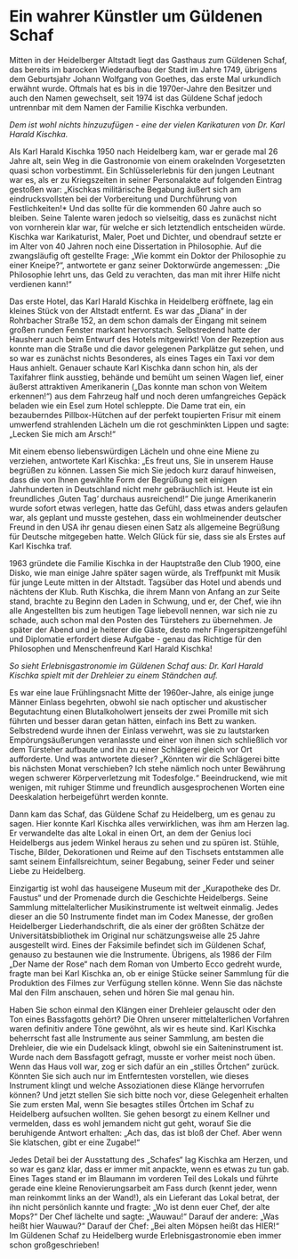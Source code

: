 # Ein wahrer Künstler um Güldenen Schaf

Mitten in der Heidelberger Altstadt liegt das Gasthaus zum Güldenen Schaf, das bereits im barocken Wiederaufbau der Stadt im Jahre 1749, übrigens dem Geburtsjahr Johann Wolfgang von Goethes, das erste Mal urkundlich erwähnt wurde. Oftmals hat es bis in die 1970er-Jahre den Besitzer und auch den Namen gewechselt, seit 1974 ist das Güldene Schaf jedoch untrennbar mit dem Namen der Familie Kischka verbunden.

*Dem ist wohl nichts hinzuzufügen - eine der vielen Karikaturen von Dr. Karl Harald Kischka.*

Als Karl Harald Kischka 1950 nach Heidelberg kam, war er gerade mal 26 Jahre alt, sein Weg in die Gastronomie von einem orakelnden Vorgesetzten quasi schon vorbestimmt. Ein Schlüsselerlebnis für den jungen Leutnant war es, als er zu Kriegszeiten in seiner Personalakte auf folgenden Eintrag gestoßen war: „Kischkas militärische Begabung äußert sich am eindrucksvollsten bei der Vorbereitung und Durchführung von Festlichkeiten!* Und das sollte für die kommenden 60 Jahre auch so bleiben. Seine Talente waren jedoch so vielseitig, dass es zunächst nicht von vornherein klar war, für welche er sich letztendlich entscheiden würde. Kischka war Karikaturist, Maler, Poet und Dichter, und obendrauf setzte er im Alter von 40 Jahren noch eine Dissertation in Philosophie. Auf die zwangsläufig oft gestellte Frage: „Wie kommt ein Doktor der Philosophie zu einer Kneipe?“, antwortete er ganz seiner Doktorwürde angemessen: „Die Philosophie lehrt uns, das Geld zu verachten, das man mit ihrer Hilfe nicht verdienen kann!“ 

Das erste Hotel, das Karl Harald Kischka in Heidelberg eröffnete, lag ein kleines Stück von der Altstadt entfernt. Es war das „Diana“ in der Rohrbacher Straße 152, an dem schon damals der Eingang mit seinem großen runden Fenster markant hervorstach. Selbstredend hatte der Hausherr auch beim Entwurf des Hotels mitgewirkt! Von der Rezeption aus konnte man die Straße und die davor gelegenen Parkplätze gut sehen, und so war es zunächst nichts Besonderes, als eines Tages ein Taxi vor dem Haus anhielt. Genauer schaute Karl Kischka dann schon hin, als der Taxifahrer flink ausstieg, behände und bemüht um seinen Wagen lief, einer äußerst attraktiven Amerikanerin („Das konnte man schon von Weitem erkennen!“) aus dem Fahrzeug half und noch deren umfangreiches Gepäck beladen wie ein Esel zum Hotel schleppte. Die Dame trat ein, ein bezauberndes Pillbox-Hütchen auf der perfekt toupierten Frisur mit einem umwerfend strahlenden Lächeln um die rot geschminkten Lippen und sagte: „Lecken Sie mich am Arsch!“

Mit einem ebenso liebenswürdigen Lächeln und ohne eine Miene zu verziehen, antwortete Karl Kischka: „Es freut uns, Sie in unserem Hause begrüßen zu können. Lassen Sie mich Sie jedoch kurz darauf hinweisen, dass die von Ihnen gewählte Form der Begrüßung seit einigen Jahrhunderten in Deutschland nicht mehr gebräuchlich ist. Heute ist ein freundliches ‚Guten Tag‘
durchaus ausreichend!“ Die junge Amerikanerin wurde sofort etwas verlegen, hatte das Gefühl, dass etwas anders gelaufen war, als geplant und musste gestehen, dass ein wohlmeinender
deutscher Freund in den USA ihr genau diesen einen Satz als allgemeine Begrüßung für Deutsche mitgegeben hatte. Welch Glück für sie, dass sie als Erstes auf Karl Kischka traf. 

1963 gründete die Familie Kischka in der Hauptstraße den Club 1900, eine Disko, wie man einige Jahre später sagen würde, als Treffpunkt mit Musik für junge Leute mitten in der Altstadt. Tagsüber das Hotel und abends und nächtens der Klub. Ruth Kischka, die ihrem Mann von Anfang an zur Seite stand, brachte zu Beginn den Laden in Schwung, und er, der Chef, wie ihn alle Angestellten bis zum heutigen Tage liebevoll nennen, war sich nie zu schade, auch schon mal den Posten des Türstehers zu übernehmen. Je später der Abend und je heiterer die Gäste, desto mehr Fingerspitzengefühl und Diplomatie erfordert diese Aufgabe - genau das Richtige für den Philosophen und Menschenfreund Karl Harald Kischka!

*So sieht Erlebnisgastronomie im Güldenen Schaf aus: Dr. Karl Harald Kischka spielt mit der Drehleier zu einem Ständchen auf.*

Es war eine laue Frühlingsnacht Mitte der 1960er-Jahre, als einige junge Männer Einlass begehrten, obwohl sie nach optischer und akustischer Begutachtung einen Blutalkoholwert jenseits der zwei Promille mit sich führten und besser daran getan hätten, einfach ins Bett zu wanken. Selbstredend wurde ihnen der Einlass verwehrt, was sie zu lautstarken Empörungsäußerungen veranlasste und einer von ihnen sich schließlich vor dem Türsteher aufbaute und ihn zu einer Schlägerei gleich vor Ort aufforderte. Und was antwortete dieser? „Könnten wir die Schlägerei bitte bis nächsten Monat verschieben? Ich stehe nämlich noch unter Bewährung wegen schwerer Körperverletzung mit Todesfolge.“ Beeindruckend, wie mit wenigen, mit ruhiger Stimme und freundlich ausgesprochenen Worten eine Deeskalation herbeigeführt werden konnte.

Dann kam das Schaf, das Güldene Schaf zu Heidelberg, um es genau zu sagen. Hier konnte Karl Kischka alles verwirklichen, was ihm am Herzen lag. Er verwandelte das alte Lokal in einen Ort, an dem der Genius loci Heidelbergs aus jedem Winkel heraus zu sehen und zu spüren ist. Stühle, Tische, Bilder, Dekorationen und Reime auf den Tischsets entstammen alle samt
seinem Einfallsreichtum, seiner Begabung, seiner Feder und seiner Liebe zu Heidelberg.

Einzigartig ist wohl das hauseigene Museum mit der „Kurapotheke des Dr. Faustus“ und der Promenade durch die Geschichte Heidelbergs. Seine Sammlung mittelalterlicher Musikinstrumente ist weltweit einmalig. Jedes dieser an die 50 Instrumente findet man im Codex Manesse, der großen Heidelberger Liederhandschrift, die als einer der größten Schätze der Universitätsbibliothek im Original nur schätzungsweise alle 25 Jahre ausgestellt wird. Eines der Faksimile befindet sich im Güldenen Schaf, genauso zu bestaunen wie die Instrumente. Übrigens, als 1986 der Film „Der Name der Rose“ nach dem Roman von Umberto Ecco gedreht wurde, fragte man bei Karl Kischka an,  ob er einige Stücke seiner Sammlung für die Produktion des Filmes zur Verfügung stellen könne. Wenn Sie das nächste Mal den Film anschauen, sehen und hören Sie mal genau hin.

Haben Sie schon einmal den Klängen einer Drehleier gelauscht oder den Ton eines Bassfagotts gehört? Die Ohren unserer mittelalterlichen Vorfahren waren definitiv andere Töne gewöhnt, als wir es heute sind. Karl Kischka beherrscht fast alle Instrumente aus seiner Sammlung, am besten die Drehleier, die wie ein Dudelsack klingt, obwohl sie ein Saiteninstrument ist. Wurde nach dem Bassfagott gefragt, musste er vorher meist noch üben. Wenn das Haus voll war, zog er sich dafür an ein „stilles Örtchen“ zurück. Könnten Sie sich auch nur im Entferntesten vorstellen, wie dieses Instrument klingt und welche Assoziationen diese Klänge hervorrufen können? Und jetzt stellen Sie sich bitte noch vor, diese Gelegenheit erhalten Sie zum ersten Mal, wenn Sie besagtes stilles Örtchen im Schaf zu Heidelberg aufsuchen wollten. Sie gehen besorgt zu einem Kellner und vermelden, dass es wohl jemandem nicht gut geht, worauf Sie die beruhigende Antwort erhalten: „Ach das, das ist bloß der Chef. Aber wenn Sie klatschen, gibt er eine Zugabe!“

Jedes Detail bei der Ausstattung des „Schafes“ lag Kischka am Herzen, und so war es ganz klar, dass er immer mit anpackte, wenn es etwas zu tun gab. Eines Tages stand er im Blaumann im vorderen Teil des Lokals und führte gerade eine kleine Renovierungsarbeit am Fass durch (kennt jeder, wenn man reinkommt links an der Wand!), als ein Lieferant das Lokal betrat, der ihn nicht persönlich kannte und fragte: „Wo ist denn euer Chef, der alte Mops?“ Der Chef lächelte und sagte: „Wauwau!“ Darauf der andere: „Was heißt hier Wauwau?“ Darauf der Chef: „Bei alten Möpsen heißt das HIER!“ Im Güldenen Schaf zu Heidelberg wurde Erlebnisgastronomie eben immer schon großgeschrieben! 

